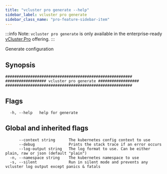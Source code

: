 ```yaml
---
title: "vcluster pro generate --help"
sidebar_label: vcluster pro generate
sidebar_class_name: "pro-feature-sidebar-item"
---
```


:::info Note:
`vcluster pro generate` is only available in the enterprise-ready [vCluster.Pro](https://vcluster.pro) offering.
:::


Generate configuration

## Synopsis

```
########################################################
################## vcluster pro generate ##################
########################################################
```


## Flags

```
  -h, --help   help for generate
```


## Global and inherited flags

```
      --context string      The kubernetes config context to use
      --debug               Prints the stack trace if an error occurs
      --log-output string   The log format to use. Can be either plain, raw or json (default "plain")
  -n, --namespace string    The kubernetes namespace to use
  -s, --silent              Run in silent mode and prevents any vcluster log output except panics & fatals
```

